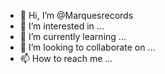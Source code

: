 - 👋 Hi, I’m @Marquesrecords
- 👀 I’m interested in ...
- 🌱 I’m currently learning ...
- 💞️ I’m looking to collaborate on ...
- 📫 How to reach me ...

<!---
Marquesrecords/Marquesrecords is a ✨ special ✨ repository because its `README.md` (this file) appears on your GitHub profile.
You can click the Preview link to take a look at your changes.
--->
